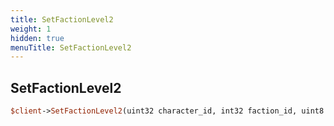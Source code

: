 ```yaml
---
title: SetFactionLevel2
weight: 1
hidden: true
menuTitle: SetFactionLevel2
---
```

## SetFactionLevel2
```perl
$client->SetFactionLevel2(uint32 character_id, int32 faction_id, uint8 character_class, uint8 character_race, uint8 character_deity, int32 value, uint8 temp)
```